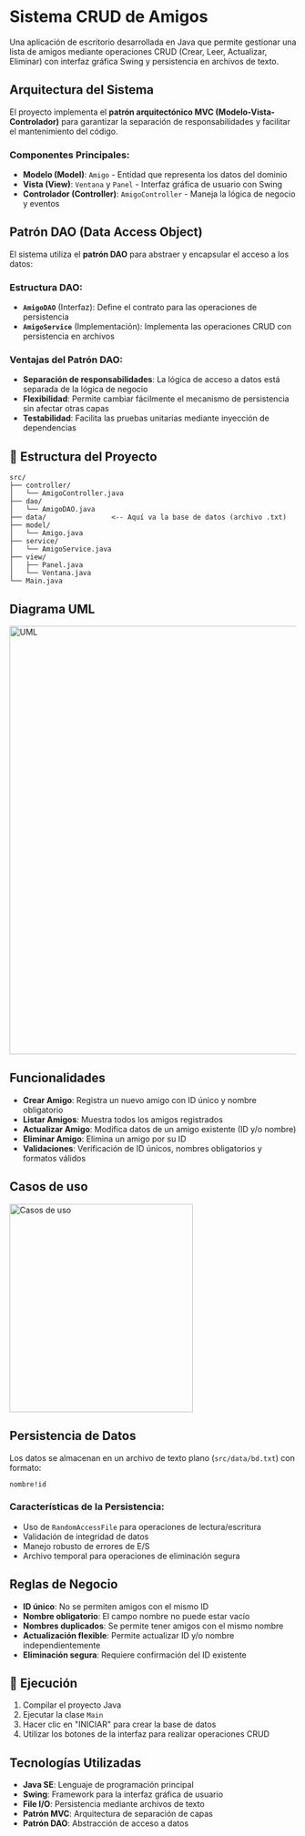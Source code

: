 # Sistema CRUD de Amigos

Una aplicación de escritorio desarrollada en Java que permite gestionar una lista de amigos mediante operaciones CRUD (Crear, Leer, Actualizar, Eliminar) con interfaz gráfica Swing y persistencia en archivos de texto.

## Arquitectura del Sistema

El proyecto implementa el **patrón arquitectónico MVC (Modelo-Vista-Controlador)** para garantizar la separación de responsabilidades y facilitar el mantenimiento del código.

### Componentes Principales:

- **Modelo (Model)**: `Amigo` - Entidad que representa los datos del dominio
- **Vista (View)**: `Ventana` y `Panel` - Interfaz gráfica de usuario con Swing
- **Controlador (Controller)**: `AmigoController` - Maneja la lógica de negocio y eventos

## Patrón DAO (Data Access Object)

El sistema utiliza el **patrón DAO** para abstraer y encapsular el acceso a los datos:

### Estructura DAO:
- **`AmigoDAO`** (Interfaz): Define el contrato para las operaciones de persistencia
- **`AmigoService`** (Implementación): Implementa las operaciones CRUD con persistencia en archivos

### Ventajas del Patrón DAO:
- **Separación de responsabilidades**: La lógica de acceso a datos está separada de la lógica de negocio
- **Flexibilidad**: Permite cambiar fácilmente el mecanismo de persistencia sin afectar otras capas
- **Testabilidad**: Facilita las pruebas unitarias mediante inyección de dependencias

## 📁 Estructura del Proyecto

```
src/
├── controller/
│   └── AmigoController.java
├── dao/
│   └── AmigoDAO.java
├── data/                <-- Aquí va la base de datos (archivo .txt)
├── model/
│   └── Amigo.java
├── service/
│   └── AmigoService.java
├── view/
│   ├── Panel.java
│   └── Ventana.java
└── Main.java
```

## Diagrama UML 

<img width="544" height="753" alt="UML" src="https://github.com/user-attachments/assets/0c6772d7-1b81-45a8-a5ab-7397419fdbbb" />

## Funcionalidades

- **Crear Amigo**: Registra un nuevo amigo con ID único y nombre obligatorio
- **Listar Amigos**: Muestra todos los amigos registrados
- **Actualizar Amigo**: Modifica datos de un amigo existente (ID y/o nombre)
- **Eliminar Amigo**: Elimina un amigo por su ID
- **Validaciones**: Verificación de ID únicos, nombres obligatorios y formatos válidos

## Casos de uso

<img width="322" height="366" alt="Casos de uso" src="https://github.com/user-attachments/assets/d35fdcbf-441d-4a47-b9b1-f4d1675b37f3" />

## Persistencia de Datos

Los datos se almacenan en un archivo de texto plano (`src/data/bd.txt`) con formato:
```
nombre!id
```

### Características de la Persistencia:
- Uso de `RandomAccessFile` para operaciones de lectura/escritura
- Validación de integridad de datos
- Manejo robusto de errores de E/S
- Archivo temporal para operaciones de eliminación segura

## Reglas de Negocio

- **ID único**: No se permiten amigos con el mismo ID
- **Nombre obligatorio**: El campo nombre no puede estar vacío
- **Nombres duplicados**: Se permite tener amigos con el mismo nombre
- **Actualización flexible**: Permite actualizar ID y/o nombre independientemente
- **Eliminación segura**: Requiere confirmación del ID existente

## 🚀 Ejecución

1. Compilar el proyecto Java
2. Ejecutar la clase `Main`
3. Hacer clic en "INICIAR" para crear la base de datos
4. Utilizar los botones de la interfaz para realizar operaciones CRUD

## Tecnologías Utilizadas

- **Java SE**: Lenguaje de programación principal
- **Swing**: Framework para la interfaz gráfica de usuario
- **File I/O**: Persistencia mediante archivos de texto
- **Patrón MVC**: Arquitectura de separación de capas
- **Patrón DAO**: Abstracción de acceso a datos